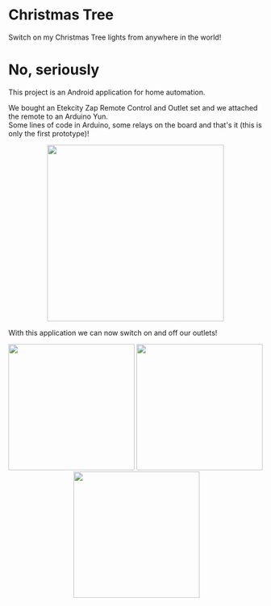 # Christmas Tree
Switch on my Christmas Tree lights from anywhere in the world!

# No, seriously
This project is an Android application for home automation.
<p>
We bought an Etekcity Zap Remote Control and Outlet set and we attached the remote to an Arduino Yun. 
<br>Some lines of code in Arduino, some relays on the board and that's it (this is only the first prototype)!
<p align="center">
  <img src="https://cloud.githubusercontent.com/assets/5208638/21036863/cc98f82e-bd7d-11e6-9d24-29f1fc29205e.jpg" width="350"/>
</p>

With this application we can now switch on and off our outlets!
<p align="center">
  <img src="https://cloud.githubusercontent.com/assets/5208638/21036680/99567ed8-bd7c-11e6-9929-b2dee496bb20.png" width="250"/>
  <img src="https://cloud.githubusercontent.com/assets/5208638/21036682/9b7cb560-bd7c-11e6-9273-62cc9b711b26.png" width="250"/>
  <img src="https://cloud.githubusercontent.com/assets/5208638/21036683/9f10278e-bd7c-11e6-8e06-e0e6490054f5.png" width="250"/>
</p>
